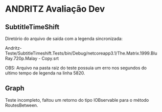 # ANDRITZ Avaliação Dev

## SubtitleTimeShift
<p>Diretório do arquivo de saída com a legenda sincronizada: </p>
 <p>Andritz-Teste/SubtitleTimeshift.Tests/bin/Debug/netcoreapp3.1/The.Matrix.1999.BluRay.720p.Malay - Copy.srt </p>
<p>OBS: Arquivo na pasta raiz do teste possuia um erro nos segundos do ultimo tempo de legenda na linha 5820.</p>

## Graph
<p>Teste incompleto, faltou um retorno do tipo IOBservable para o método RoutesBetween.</p>
